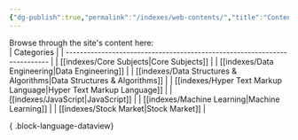 ```yaml
---
{"dg-publish":true,"permalink":"/indexes/web-contents/","title":"Contents","dgShowLocalGraph":true,"dgEnableSearch":true}
---
```


Browse through the site's content here:
<br>
| Categories                                                                |
| ------------------------------------------------------------------------- |
| [[indexes/Core Subjects\|Core Subjects]]                               |
| [[indexes/Data Engineering\|Data Engineering]]                         |
| [[indexes/Data Structures & Algorithms\|Data Structures & Algorithms]] |
| [[indexes/Hyper Text Markup Language\|Hyper Text Markup Language]]     |
| [[indexes/JavaScript\|JavaScript]]                                     |
| [[indexes/Machine Learning\|Machine Learning]]                         |
| [[indexes/Stock Market\|Stock Market]]                                 |

{ .block-language-dataview}
